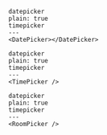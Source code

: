 
```react
datepicker
plain: true
timepicker
---
<DatePicker></DatePicker>
```

```react
datepicker
plain: true
timepicker
---
<TimePicker />
```

```react
datepicker
plain: true
timepicker
---
<RoomPicker />
```

